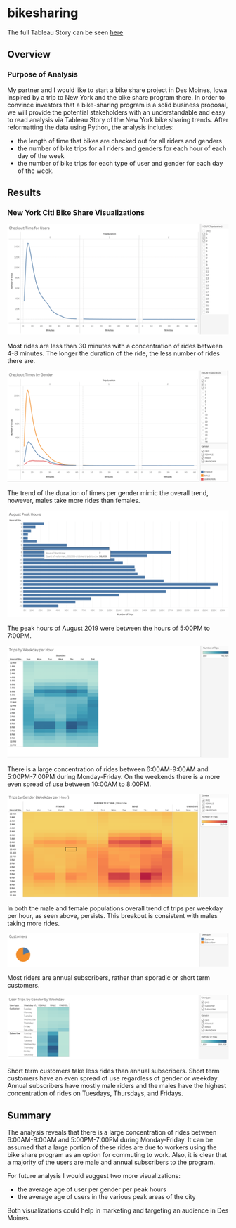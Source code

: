 # bikesharing

The full Tableau Story can be seen [here](https://public.tableau.com/shared/9WQ4GH74J?:display_count=n&:origin=viz_share_link)

## Overview

### Purpose of Analysis
My partner and I would like to start a bike share project in Des Moines, Iowa inspired by a trip to New York and the bike share program there. In order to convince investors that a bike-sharing program is a solid business proposal, we will provide the potential stakeholders with an understandable and easy to read analysis via Tableau Story of the New York bike sharing trends. After reformatting the data using Python, the analysis includes:

- the length of time that bikes are checked out for all riders and genders
- the number of bike trips for all riders and genders for each hour of each day of the week
- the number of bike trips for each type of user and gender for each day of the week.

## Results


### New York Citi Bike Share Visualizations


![](Images/Checkout_time_for_users.png)

Most rides are less than 30 minutes with a concentration of rides between 4-8 minutes. The longer the duration of the ride, the less number of rides there are.

![](Images/Checkout_time_per_gender.png)

The trend of the duration of times per gender mimic the overall trend, however, males take more rides than females. 

![](Images/August_peak_hours.png)

The peak hours of August 2019 were between the hours of 5:00PM to 7:00PM.

![](Images/Trips_per_weekday_per_hour.png)

There is a large concentration of rides between 6:00AM-9:00AM and 5:00PM-7:00PM during Monday-Friday.
On the weekends there is a more even spread of use between 10:00AM to 8:00PM.

![](Images/Trips_by_gender.png)

In both the male and female populations overall trend of trips per weekday per hour, as seen above, persists. This breakout is consistent with males taking more rides.

![](Images/Customers.png)

Most riders are annual subscribers, rather than sporadic or short term customers.

![](Images/User_trips_by_gender_by_weekday.png)

Short term customers take less rides than annual subscribers. Short term customers have an even spread of use regardless of gender or weekday. Annual subscribers have mostly male riders and the males have the highest concentration of rides on Tuesdays, Thursdays, and Fridays.


## Summary

The analysis reveals that there is a large concentration of rides between 6:00AM-9:00AM and 5:00PM-7:00PM during Monday-Friday. It can be assumed that a large portion of these rides are due to workers using the bike share program as an option for commuting to work. Also, it is clear that a majority of the users are male and annual subscribers to the program. 

For future analysis I would suggest two more visualizations:
- the average age of user per gender per peak hours 
- the average age of users in the various peak areas of the city 

Both visualizations could help in marketing and targeting an audience in Des Moines.

